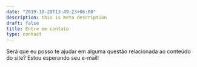 ```yaml
---
date: "2019-10-29T13:49:23+06:00"
description: this is meta description
draft: false
title: Entre em contato
type: contact
---
```


Será que eu posso te ajudar em alguma questão relacionada ao conteúdo do site? Estou esperando seu e-mail!